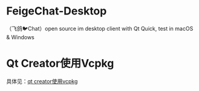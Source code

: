 # FeigeChat-Desktop
（飞鸽🐦Chat）open source im desktop client with Qt Quick, test in macOS &amp; Windows

# Qt Creator使用Vcpkg

具体见：[qt creator使用vcpkg](https://blog.csdn.net/xmcy001122/article/details/124900259)